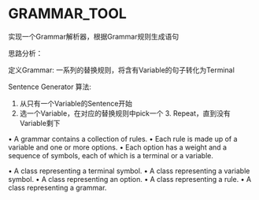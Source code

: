 # GRAMMAR_TOOL
实现一个Grammar解析器，根据Grammar规则生成语句

思路分析：

定义Grammar: 一系列的替换规则，将含有Variable的句子转化为Terminal

Sentence Generator 算法:
1. 从只有一个Variable的Sentence开始
2. 选一个Variable，在对应的替换规则中pick一个 3. Repeat，直到没有Variable剩下

• A grammar contains a collection of rules.
• Each rule is made up of a variable and one or more options.
• Each option has a weight and a sequence of symbols, each of which is a terminal or a variable.

• A class representing a terminal symbol.
• A class representing a variable symbol.
• A class representing an option.
• A class representing a rule.
• A class representing a grammar.

